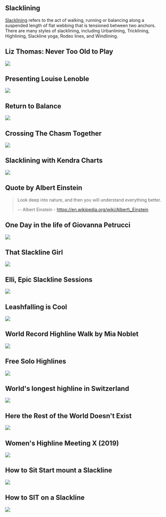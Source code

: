 Slacklining
-----------

[Slacklining](https://en.wikipedia.org/wiki/Slacklining) refers to the act of walking, running or balancing along a suspended length of flat webbing that is tensioned between two anchors. There are many styles of slacklining, including Urbanlining, Tricklining, Highlining, Slackline yoga, Rodeo lines, and Windlining.

Liz Thomas: Never Too Old to Play
---------------------------------

[![](/image/yid-G74j6govoIg.jpg)](https://www.youtube.com/watch?v=G74j6govoIg)

Presenting Louise Lenoble
-------------------------

[![](/image/yid-xV_V1WTs_LQ.jpg)](https://www.youtube.com/watch?v=xV_V1WTs_LQ)

Return to Balance
-----------------

[![](/image/yid-XgJCs0Ck9BY.jpg)](https://www.youtube.com/watch?v=XgJCs0Ck9BY)

Crossing The Chasm Together
---------------------------

[![](/image/yid-l9k2IIrC8a4.jpg)](https://www.youtube.com/watch?v=l9k2IIrC8a4)

Slacklining with Kendra Charts
------------------------------

[![](/image/yid-iZb8pjVbuZA.jpg)](https://www.youtube.com/watch?v=iZb8pjVbuZA)

Quote by Albert Einstein
------------------------

> Look deep into nature, and then you will understand everything better.
> 
> \-- Albert Einstein - https://en.wikipedia.org/wiki/Albert\_Einstein

One Day in the life of Giovanna Petrucci
----------------------------------------

[![](/image/yid-R7dtTGAtSFI.jpg)](https://www.youtube.com/watch?v=R7dtTGAtSFI)

That Slackline Girl
-------------------

[![](/image/yid-wLSj55NVmV4.jpg)](https://www.youtube.com/watch?v=wLSj55NVmV4)

Elli, Epic Slackline Sessions
-----------------------------

[![](/image/yid-Oc__gYAxIRI.jpg)](https://www.youtube.com/watch?v=Oc__gYAxIRI)

Leashfalling is Cool
--------------------

[![](/image/yid-DGtTw-I_SpQ.jpg)](https://www.youtube.com/watch?v=DGtTw-I_SpQ)

World Record Highline Walk by Mia Noblet
----------------------------------------

[![](/image/yid-d3GzAxe8smU.jpg)](https://www.youtube.com/watch?v=d3GzAxe8smU)

Free Solo Highlines
-------------------

[![](/image/yid-MFgURsk9Myw.jpg)](https://www.youtube.com/watch?v=MFgURsk9Myw)

World's longest highline in Switzerland
---------------------------------------

[![](/image/yid-iZAmoZvZMqE.jpg)](https://www.youtube.com/watch?v=iZAmoZvZMqE)

Here the Rest of the World Doesn't Exist
----------------------------------------

[![](/image/yid-Td5tc4KU8Qs.jpg)](https://www.youtube.com/watch?v=Td5tc4KU8Qs)

Women's Highline Meeting X (2019)
---------------------------------

[![](/image/yid-2TDdOWamrmc.jpg)](https://www.youtube.com/watch?v=2TDdOWamrmc)

How to Sit Start mount a Slackline
----------------------------------

[![](/image/yid-NqKNWVRvKOs.jpg)](https://www.youtube.com/watch?v=NqKNWVRvKOs)

How to SIT on a Slackline
-------------------------

[![](/image/yid-MLiswII4Oag.jpg)](https://www.youtube.com/watch?v=MLiswII4Oag)